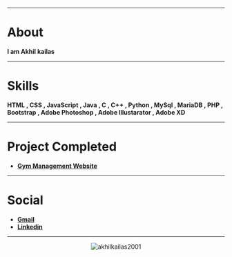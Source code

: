 
---
# About
**I am Akhil kailas**


---
# Skills
**HTML , CSS , JavaScript , Java , C , C++ , Python , MySql , MariaDB , PHP , Bootstrap , Adobe Photoshop , Adobe Illustarator , Adobe XD**

---
# Project Completed
 - **[Gym Management Website](https://github.com/akhilkailas2001/gym_management_completed.git)**

---
# Social
 - **[Gmail](mailto:akhilkailas2001@gmail.com?subject=Github%20Visitor&body=Hi%20Akhil,%0AI%20am%20)**
 - **[Linkedin](https://linkedin.com/in/akhilkailas2001)**
 
 ---
<p align="center">
  <img src="https://komarev.com/ghpvc/?username=akhilkailas2001" alt="akhilkailas2001" /> 
</p>
